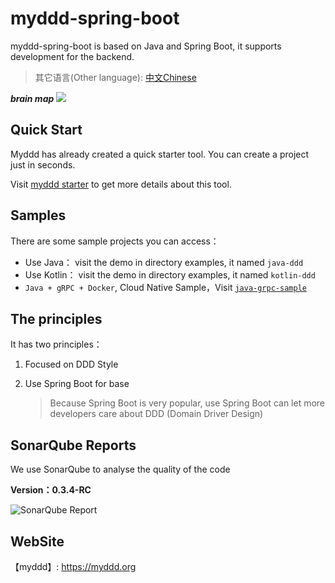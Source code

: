 # myddd-spring-boot

myddd-spring-boot is based on Java and Spring Boot, it supports development for the backend.

> 其它语言(Other language): [中文Chinese](./README_CN.md)

***brain map***
![](https://images.taoofcoding.tech/2022/09/myddd-en-2022-09-20.png)

## Quick Start

Myddd has already created a quick starter tool. You can create a project just in seconds.

Visit [myddd starter](https://starter.myddd.org) to get more details about this tool.

## Samples

There are some sample projects you can access：

* Use Java： visit the demo in directory examples, it named `java-ddd`
* Use Kotlin： visit the demo in directory examples, it named `kotlin-ddd`
* `Java + gRPC + Docker`, Cloud Native Sample，Visit [`java-grpc-sample`](https://github.com/mydddOrg/java-grpc-sample)

## The principles

It has two principles：

1. Focused on DDD Style

2. Use Spring Boot for base

   > Because Spring Boot is very popular, use Spring Boot can let more developers care about DDD (Domain Driver Design)

## SonarQube Reports

We use SonarQube to analyse the quality of the code

**Version：0.3.4-RC**

![SonarQube Report](https://images.taoofcoding.tech/sonar/sonarqube-of-myddd-0.3.4-rc.png)

## WebSite

【myddd】: https://myddd.org
